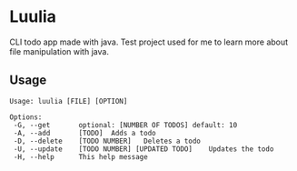 # Luulia

CLI todo app made with java. Test project used for me to learn more about file manipulation with java.

## Usage

```console
Usage: luulia [FILE] [OPTION]

Options:
 -G, --get       optional: [NUMBER OF TODOS] default: 10
 -A, --add       [TODO]  Adds a todo
 -D, --delete    [TODO NUMBER]   Deletes a todo
 -U, --update    [TODO NUMBER] [UPDATED TODO]    Updates the todo
 -H, --help      This help message
```
